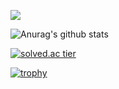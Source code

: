 <div align=center>
	
</div>

<img src="https://img.shields.io/badge/Amazon AWS-232F3E?style=flat-square&logo=Amazon%20AWS&logoColor=white"/></a>

![Anurag's github stats](https://github-readme-stats.vercel.app/api?username=Hott-J&show_icons=true&theme=radical)

[![solved.ac tier](http://mazassumnida.wtf/api/generate_badge?boj=chung1306)](https://solved.ac/chung1306)

[![trophy](https://github-profile-trophy.vercel.app/?username=Hott-J&theme=chalk&row=1&column=7)](https://github.com/ryo-ma/github-profile-trophy)

